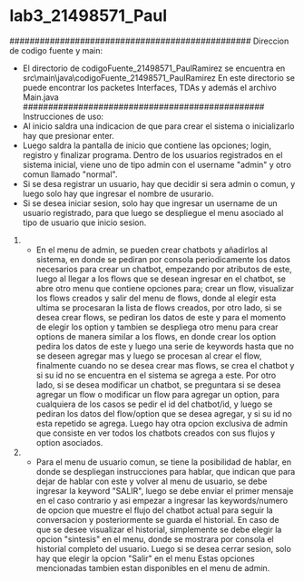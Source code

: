 # lab3_21498571_Paul

################################################
Direccion de codigo fuente y main:
- El directorio de codigoFuente_21498571_PaulRamirez se encuentra en src\main\java\codigoFuente_21498571_PaulRamirez En este directorio se puede encontrar los packetes Interfaces, TDAs y además el archivo Main.java
################################################
Instrucciones de uso:
- Al inicio saldra una indicacion de que para crear el sistema o inicializarlo hay que presionar enter.
- Luego saldra la pantalla de inicio que contiene las opciones; login, registro y finalizar programa.
 Dentro de los usuarios registrados en el sistema inicial, viene uno de tipo admin con el username "admin" y otro comun llamado "normal".
- Si se desa registrar un usuario, hay que decidir si sera admin o comun, y luego solo hay que ingresar el nombre de usurario.
- Si se desea iniciar sesion, solo hay que ingresar un username de un usuario registrado, para que luego se despliegue el menu asociado al tipo de usuario que inicio    sesion.
1. -  En el menu de admin, se pueden crear chatbots y añadirlos al sistema, en donde se pediran por consola periodicamente los datos necesarios para crear
un chatbot, empezando por atributos de este, luego al llegar a los flows que se desean ingresar en el chatbot, se abre otro menu que contiene opciones para;
crear un flow, visualizar los flows creados y salir del menu de flows, donde al elegir esta ultima se procesaran la lista de flows creados, por otro lado, si se desea
crear flows, se pediran los datos de este y para el momento de elegir los option y tambien se despliega otro menu para crear options de manera similar a los flows, 
en donde crear los option pedira los datos de este y luego una serie de keywords hasta que no se deseen agregar mas y luego se procesan al crear el flow, finalmente cuando no se desea crear mas flows, se crea el chatbot y si su id no se encuentra en el sistema se agrega a este. Por otro lado, si se desea modificar un chatbot, se 
preguntara si se desea agregar un flow o modificar un flow para agregar un option, para cualquiera de los casos se pedir el id del chatbot/id, y luego se pediran los datos del flow/option que se desea agregar, y si su id no esta repetido se agrega. Luego hay otra opcion exclusiva de admin que consiste en ver todos los chatbots creados con sus flujos y option asociados.
2. - Para el menu de usuario comun, se tiene la posibilidad de hablar, en donde se despliegan instrucciones para hablar, que indican que para dejar de hablar con este y volver al menu de usuario, se debe ingresar la keyword "SALIR", luego se debe enviar el primer mensaje en el caso contrario y asi empezar a ingresar las keywords/numero de opcion que muestre el flujo del chatbot actual para seguir la conversacion y posteriormente se guarda el historial. En caso de que se desee visualizar el historial, simplemente se debe elegir la opcion "sintesis" en el menu, donde se mostrara por consola el historial completo del usuario. Luego si se desea cerrar sesion, solo hay que elegir la opcion "Salir" en el menu Estas opciones mencionadas tambien estan disponibles en el menu de admin.

 